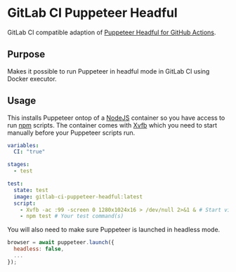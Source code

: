 # GitLab CI Puppeteer Headful
GitLab CI compatible adaption of [Puppeteer Headful for GitHub Actions](https://github.com/mujo-code/puppeteer-headful).

## Purpose
Makes it possible to run Puppeteer in headful mode in GitLab CI using Docker executor.

## Usage
This installs Puppeteer ontop of a [NodeJS](https://nodejs.org) container so you have access to run [npm](https://www.npmjs.com) scripts. The container comes with [Xvfb](https://www.x.org/releases/X11R7.6/doc/man/man1/Xvfb.1.xhtml) which you need to start manually before your Puppeteer scripts run.

```yaml
variables:
  CI: "true"

stages:
  - test

test:
  state: test
  image: gitlab-ci-puppeteer-headful:latest
  script:
    - Xvfb -ac :99 -screen 0 1280x1024x16 > /dev/null 2>&1 & # Start virtual display
    - npm test # Your test command(s)
```

You will also need to make sure Puppeteer is launched in headless mode.

```javascript
browser = await puppeteer.launch({
  headless: false,
  ...
});
```
